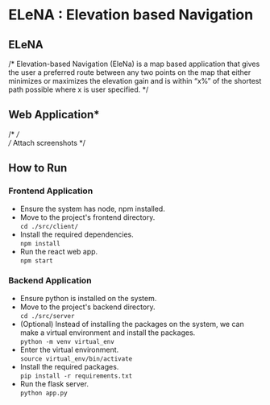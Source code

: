 # ELeNA : Elevation based Navigation

## ELeNA
/* Elevation-based Navigation (EleNa) is a map based application that gives the user a preferred route between any two points on the map that either minimizes or maximizes the elevation gain and is within “x%” of the shortest path possible where x is user specified.
*/

## Web Application*
/* */<br>
/* Attach screenshots */

## How to Run

### Frontend Application
* Ensure the system has node, npm installed.
* Move to the project's frontend directory.<br>
`cd ./src/client/`
* Install the required dependencies.<br>
`npm install`
* Run the react web app.<br>
`npm start`

### Backend Application
* Ensure python is installed on the system.
* Move to the project's backend directory.<br>
`cd ./src/server`
* (Optional) Instead of installing the packages on the system, we can make a virtual environment and install the packages.<br>
`python -m venv virtual_env`
* Enter the virtual environment.<br>
`source virtual_env/bin/activate`
* Install the required packages.<br>
`pip install -r requirements.txt`
* Run the flask server.<br>
`python app.py`



